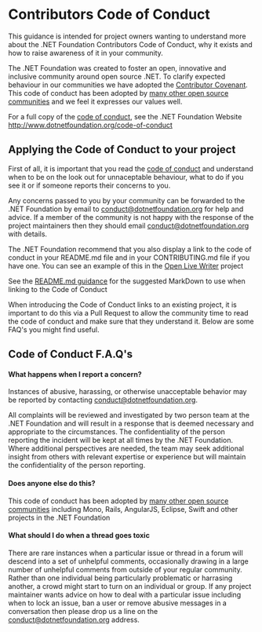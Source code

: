 # Contributors Code of Conduct

This guidance is intended for project owners wanting to understand more about the 
.NET Foundation Contributors Code of Conduct, why it exists and how to raise
awareness of it in your community.

The .NET Foundation was created to foster an open, innovative and inclusive
community around open source .NET. To clarify expected behaviour in our
communities we have adopted the [Contributor Covenant](http://www.dotnetfoundation.org/code-of-conduct).
This code of conduct has been adopted by [many other open source communities](http://contributor-covenant.org/adopters/)
and we feel it expresses our values well. 

For a full copy of the [code of conduct](http://www.dotnetfoundation.org/code-of-conduct),
see the .NET Foundation Website http://www.dotnetfoundation.org/code-of-conduct

## Applying the Code of Conduct to your project

First of all, it is important that you read the [code of conduct](http://www.dotnetfoundation.org/code-of-conduct)
and understand when to be on the look out for unnaceptable behaviour, what to do if you see
it or if someone reports their concerns to you.

Any concerns passed to you by your community can be forwarded to the
.NET Foundation by email to conduct@dotnetfoundation.org for help and advice. If a member of
the community is not happy with the response of the project maintainers then
they should email conduct@dotnetfoundation.org with details.

The .NET Foundation recommend that you also display a link to the code of conduct
in your README.md file and in your CONTRIBUTING.md file if you have one.  You can
see an example of this in the [Open Live Writer](http://github.com/openlivewriter/openlivewriter)
project

See the [README.md guidance](readme-guide.md) for the suggested MarkDown to use
when linking to the Code of Conduct

When introducing the Code of Conduct links to an existing project, it is important 
to do this via a Pull Request to allow the community time to read the code
of conduct and make sure that they understand it.  Below are some FAQ's you 
might find useful.

## Code of Conduct F.A.Q's

#### What happens when I report a concern?
Instances of abusive, harassing, or otherwise unacceptable behavior may be 
reported by contacting conduct@dotnetfoundation.org. 

All complaints will be reviewed and investigated by two person
team at the .NET Foundation and will result in a response that is deemed
necessary and appropriate to the circumstances. The confidentiality of the
person reporting the incident will be kept at all times by the .NET Foundation.
Where additional perspectives are needed, the team may seek additional insight
from others with relevant expertise or experience but will maintain the
confidentiality of the person reporting.

#### Does anyone else do this?
This code of conduct has been adopted by [many other open source communities](http://contributor-covenant.org/adopters/)
including Mono, Rails, AngularJS, Eclipse, Swift and other projects in the .NET Foundation

#### What should I do when a thread goes toxic
There are rare instances when a particular issue or thread in a forum will descend into a set of unhelpful comments,
occasionally drawing in a large number of unhelpful comments from outside of your regular community.
Rather than one individual being particularly problematic or harrasing another, a crowd might start to 
turn on an individual or group. If any project maintainer wants advice on how to deal with a particular issue
including when to lock an issue, ban a user or remove abusive messages in a conversation then 
please drop us a line on the conduct@dotnetfoundation.org address.

 
